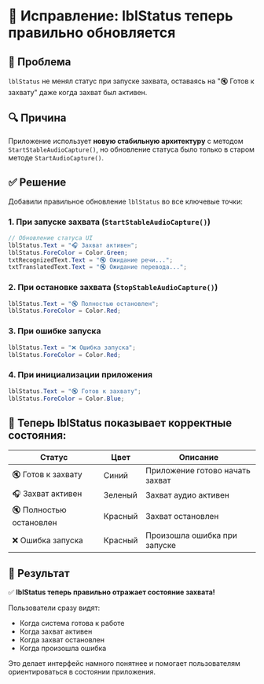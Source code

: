 # 🔧 Исправление: lblStatus теперь правильно обновляется

## 🐛 Проблема

`lblStatus` не менял статус при запуске захвата, оставаясь на "🔇 Готов к захвату" даже когда захват был активен.

## 🔍 Причина

Приложение использует **новую стабильную архитектуру** с методом `StartStableAudioCapture()`, но обновление статуса было только в старом методе `StartAudioCapture()`.

## ✅ Решение

Добавили правильное обновление `lblStatus` во все ключевые точки:

### 1. При запуске захвата (`StartStableAudioCapture()`)
```csharp
// Обновление статуса UI
lblStatus.Text = "🎧 Захват активен";
lblStatus.ForeColor = Color.Green;
txtRecognizedText.Text = "🔇 Ожидание речи...";
txtTranslatedText.Text = "🔇 Ожидание перевода...";
```

### 2. При остановке захвата (`StopStableAudioCapture()`)
```csharp
lblStatus.Text = "🔇 Полностью остановлен";
lblStatus.ForeColor = Color.Red;
```

### 3. При ошибке запуска
```csharp
lblStatus.Text = "❌ Ошибка запуска";
lblStatus.ForeColor = Color.Red;
```

### 4. При инициализации приложения
```csharp
lblStatus.Text = "🔇 Готов к захвату";
lblStatus.ForeColor = Color.Blue;
```

## 🎯 Теперь lblStatus показывает корректные состояния:

| Статус | Цвет | Описание |
|--------|------|----------|
| 🔇 Готов к захвату | Синий | Приложение готово начать захват |
| 🎧 Захват активен | Зеленый | Захват аудио активен |
| 🔇 Полностью остановлен | Красный | Захват остановлен |
| ❌ Ошибка запуска | Красный | Произошла ошибка при запуске |

## 🚀 Результат

✅ **lblStatus теперь правильно отражает состояние захвата!**

Пользователи сразу видят:
- Когда система готова к работе
- Когда захват активен
- Когда захват остановлен
- Когда произошла ошибка

Это делает интерфейс намного понятнее и помогает пользователям ориентироваться в состоянии приложения.